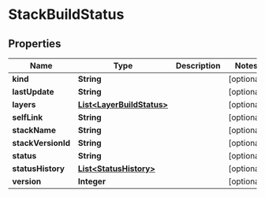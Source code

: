 
# StackBuildStatus

## Properties
Name | Type | Description | Notes
------------ | ------------- | ------------- | -------------
**kind** | **String** |  |  [optional]
**lastUpdate** | **String** |  |  [optional]
**layers** | [**List&lt;LayerBuildStatus&gt;**](LayerBuildStatus.md) |  |  [optional]
**selfLink** | **String** |  |  [optional]
**stackName** | **String** |  |  [optional]
**stackVersionId** | **String** |  |  [optional]
**status** | **String** |  |  [optional]
**statusHistory** | [**List&lt;StatusHistory&gt;**](StatusHistory.md) |  |  [optional]
**version** | **Integer** |  |  [optional]



